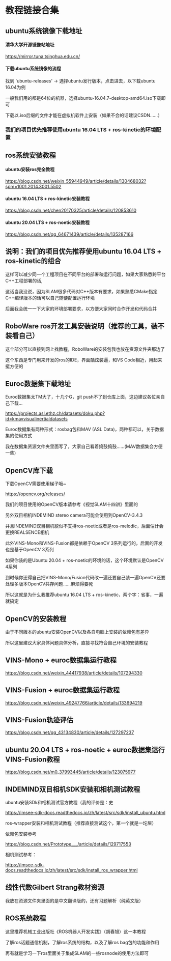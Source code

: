 # 教程链接合集

## ubuntu系统镜像下载地址

#### 清华大学开源镜像站地址
https://mirror.tuna.tsinghua.edu.cn/

#### 下载ubuntu系统镜像的流程

找到 'ubuntu-releases' -> 选择ubuntu发行版本，点击进去，以下载ubuntu 16.04为例

一般我们用的都是64位的机器，选择ubuntu-16.04.7-desktop-amd64.iso下载即可

下载以.iso后缀的文件才能在虚拟机软件上安装（如果不会的话建议CSDN......）

### 我们的项目优先推荐使用ubuntu 16.04 LTS + ros-kinetic的环境配置

## ros系统安装教程

#### ubuntu安装ros完全教程

https://blog.csdn.net/weixin_55944949/article/details/130468032?spm=1001.2014.3001.5502

#### ubuntu 16.04 LTS + ros-kinetic安装教程
https://blog.csdn.net/chen20170325/article/details/120853610

#### ubuntu 20.04 LTS + ros-noetic安装教程
https://blog.csdn.net/qq_64671439/article/details/135287166

## 说明：我们的项目优先推荐使用ubuntu 16.04 LTS + ros-kinetic的组合

这样可以减少同一个工程项目在不同平台的部署和运行问题，如果大家熟悉跨平台C++工程部署的话,

这话当我没说，因为SLAM很多代码对C++版本有要求，如果熟悉CMake指定C++编译版本的话可以自己随便配置运行环境

后面我会统一一下大家的环境部署要求，以方便大家同时合作开发和代码合并

## RoboWare ros开发工具安装说明（推荐的工具，装不装看自己）

这个部分可以直接到网上找教程，RoboWare的安装包我也放在资源文件夹那边了

这个东西是专门用来开发的ros的IDE，界面酷炫装逼，和VS Code相近，用起来挺方便的

## Euroc数据集下载地址

Euroc数据集太TM大了，十几个G，git push不了到仓库上面，这边建议各位亲自己下载...

https://projects.asl.ethz.ch/datasets/doku.php?id=kmavvisualinertialdatasets

Euroc数据集有两种形式：rosbag包和MAV (ASL Data)，两种都可以，关于数据集的使用方式

我在数据集资源文件夹里面写了，大家自己看着捣鼓捣鼓......(MAV数据集会方便一些)

## OpenCV库下载

下载OpenCV需要使用梯子哦~

https://opencv.org/releases/

我们的项目使用的OpenCV版本请参考《视觉SLAM十四讲》里面的

另外双目相机INDEMIND stereo camera可能会使用到OpenCV-3.4.3

并且INDEMIND双目相机貌似不支持ros-noetic或者是ros-melodic，后面估计会更换REALSENCE相机

此外VINS-Mono和VINS-Fusion都是依赖于OpenCV 3系列运行的，后面的开发也是基于OpenCV 3系列

如果你装的是Ubuntu 20.04 + ros-noetic的环境的话，这个环境默认是OpenCV 4系列

到时候你还得自己把VINS-Mono/Fusion代码改一遍还要自己装一遍OpenCV还要处理多版本OpenCV共存问题......麻烦得要死

所以这就是为什么我推荐ubuntu 16.04 LTS + ros-kinetic，两个字：省事，一遍就搞定

## OpenCV的安装教程

由于不同版本的ubuntu安装OpenCV以及各自电脑上安装的依赖包有差异

所以这里建议大家具体问题具体分析，直接寻找符合自己环境的安装教程

## VINS-Mono + euroc数据集运行教程

https://blog.csdn.net/weixin_44417938/article/details/107294330

## VINS-Fusion + euroc数据集运行教程

https://blog.csdn.net/weixin_49247766/article/details/133694219

## VINS-Fusion轨迹评估

https://blog.csdn.net/qq_43134830/article/details/127297237

## ubuntu 20.04 LTS + ros-noetic + euroc数据集运行VINS-Fusion教程

https://blog.csdn.net/m0_37993445/article/details/123075977

## INDEMIND双目相机SDK安装和相机测试教程

ubuntu安装SDk和相机测试官方教程（我的评价是：史

https://imsee-sdk-docs.readthedocs.io/zh/latest/src/sdk/install_ubuntu.html

ros-wrapper安装和相机测试教程（推荐直接测试这个，第一个就是一坨屎）

依赖包安装参考

https://blog.csdn.net/Prototype___/article/details/129717553

相机测试参考：

https://imsee-sdk-docs.readthedocs.io/zh/latest/src/sdk/install_ros_wrapper.html

## 线性代数Gilbert Strang教材资源

我放在资源文件夹里面的是中文翻译版的，还有习题解析（纯英文版）

## ROS系统教程

这里推荐机械工业出版社《ROS机器人开发实践》（胡春旭）这一本教程

了解ros话题通信机制，了解ros系统的结构，以及了解ros bag包的功能和作用

再有就是学习一下ros里面关于集成SLAM的一些rosnode的使用方法即可